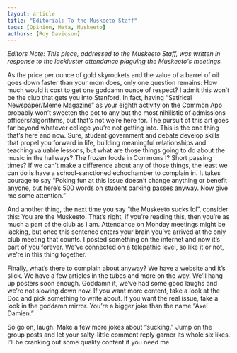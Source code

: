 ```yaml
---
layout: article
title: "Editorial: To the Muskeeto Staff"
tags: [Opinion, Meta, Muskeeto]
authors: [Roy Davidson]
---
```


*Editors Note: This piece, addressed to the Muskeeto Staff, was written in response to the lackluster attendance plaguing the Muskeeto's meetings.*

As the price per ounce of gold skyrockets and the value of a barrel of oil goes down faster than your mom does, only one question remains: How much would it cost to get one goddamn ounce of respect? I admit this won’t be the club that gets you into Stanford. In fact, having “Satirical Newspaper/Meme Magazine” as your eighth activity on the Common App probably won’t sweeten the pot to any but the most nihilistic of admissions officers/algorithms, but that’s not we’re here for. The pursuit of this art goes far beyond whatever college you’re not getting into. This is the one thing that’s here and now. Sure, student government and debate develop skills that propel you forward in life, building meaningful relationships and teaching valuable lessons, but what are those things going to do about the music in the hallways? The frozen foods in Commons I? Short passing times? If we can’t make a difference about any of those things, the least we can do is have a school-sanctioned echochamber to complain in. It takes courage to say “Poking fun at this issue doesn’t change anything or benefit anyone, but here’s 500 words on student parking passes anyway. Now give me some attention.”

And another thing, the next time you say “the Muskeeto sucks lol”, consider this: You are the Muskeeto. That’s right, if you’re reading this, then you’re as much a part of the club as I am. Attendance on Monday meetings might be lacking, but once this sentence enters your brain you’ve arrived at the only club meeting that counts. I posted something on the internet and now it’s part of you forever. We’ve connected on a telepathic level, so like it or not, we’re in this thing together.

Finally, what’s there to complain about anyway? We have a website and it’s slick. We have a few articles in the tubes and more on the way. We’ll hang up posters soon enough. Goddamn it, we’ve had some good laughs and we’re not slowing down now. If you want more content, take a look at the Doc and pick something to write about. If you want the real issue, take a look in the goddamn mirror. You’re a bigger joke than the name “Axel Damien.”

So go on, laugh. Make a few more jokes about “sucking.” Jump on the group posts and let your salty-little comment reply garner its whole six likes. I’ll be cranking out some quality content if you need me.
